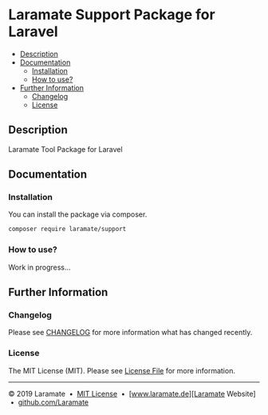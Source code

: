 Laramate Support Package for Laravel
===================================================================================================

* [Description](#description)
* [Documentation](#documentation)
  * [Installation](#installation)
  * [How to use?](#how-to-use)
* [Further Information](#further-information)
  * [Changelog](#changelog)
  * [License](#license)


Description
-------------------------------------------------------------------------------

Laramate Tool Package for Laravel


Documentation
-------------------------------------------------------------------------------

### Installation
You can install the package via composer.

```bash
composer require laramate/support
```


### How to use?
Work in progress...


Further Information
-------------------------------------------------------------------------------

### Changelog
Please see [CHANGELOG](CHANGELOG.md) for more information what has changed 
recently.

### License
The MIT License (MIT). Please see [License File](LICENSE.md) for more 
information.



---
&copy; 2019 Laramate
&nbsp;&bull;&nbsp; [MIT License](LICENSE.md)
&nbsp;&bull;&nbsp; [www.laramate.de][Laramate Website]
&nbsp;&bull;&nbsp; [github.com/Laramate][Laramate Github]

<!-- Common References -->
[logo]: https://avatars1.githubusercontent.com/u/45978330?s=100
[Laramate Website]: http://www.laramate.de 
[Laramate Github]: https://github.com/Laramate
